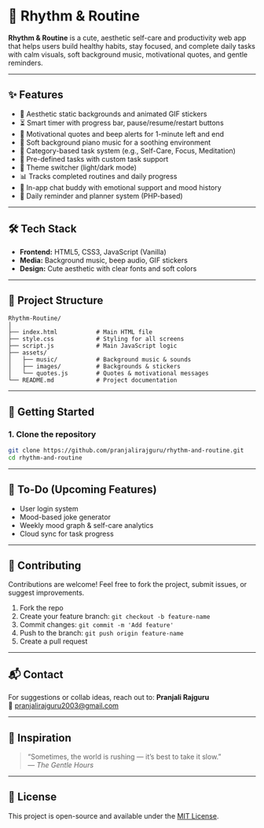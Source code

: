 
# 🌸 Rhythm & Routine

**Rhythm & Routine** is a cute, aesthetic self-care and productivity web app that helps users build healthy habits, stay focused, and complete daily tasks with calm visuals, soft background music, motivational quotes, and gentle reminders.

---

## ✨ Features

- 🎨 Aesthetic static backgrounds and animated GIF stickers
- ⏳ Smart timer with progress bar, pause/resume/restart buttons
- 🔔 Motivational quotes and beep alerts for 1-minute left and end
- 🎵 Soft background piano music for a soothing environment
- 🧠 Category-based task system (e.g., Self-Care, Focus, Meditation)
- 🧸 Pre-defined tasks with custom task support
- 🌙 Theme switcher (light/dark mode)
- 📊 Tracks completed routines and daily progress
- 💬 In-app chat buddy with emotional support and mood history
- 📅 Daily reminder and planner system (PHP-based)

---

## 🛠️ Tech Stack

- **Frontend:** HTML5, CSS3, JavaScript (Vanilla)
- **Media:** Background music, beep audio, GIF stickers
- **Design:** Cute aesthetic with clear fonts and soft colors

---

## 📁 Project Structure

```
Rhythm-Routine/
│
├── index.html           # Main HTML file
├── style.css            # Styling for all screens
├── script.js            # Main JavaScript logic
├── assets/
│   ├── music/           # Background music & sounds
│   ├── images/          # Backgrounds & stickers
│   └── quotes.js        # Quotes & motivational messages
└── README.md            # Project documentation
```

---

## 🚀 Getting Started

### 1. Clone the repository

```bash
git clone https://github.com/pranjalirajguru/rhythm-and-routine.git
cd rhythm-and-routine
```

---

## 🧪 To-Do (Upcoming Features)

- User login system
- Mood-based joke generator
- Weekly mood graph & self-care analytics
- Cloud sync for task progress

---

## 🤝 Contributing

Contributions are welcome! Feel free to fork the project, submit issues, or suggest improvements.

1. Fork the repo
2. Create your feature branch: `git checkout -b feature-name`
3. Commit changes: `git commit -m 'Add feature'`
4. Push to the branch: `git push origin feature-name`
5. Create a pull request

---

## 📬 Contact

For suggestions or collab ideas, reach out to:
**Pranjali Rajguru**  
📧 pranjalirajguru2003@gmail.com

---

## 🌿 Inspiration

> “Sometimes, the world is rushing — it’s best to take it slow.”  
> — *The Gentle Hours*

---

## 📝 License

This project is open-source and available under the [MIT License](LICENSE).
